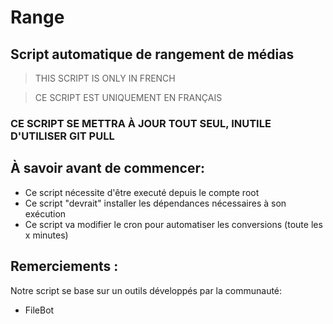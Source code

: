 # Range
## Script automatique de rangement de médias

> THIS SCRIPT IS ONLY IN FRENCH

> CE SCRIPT EST UNIQUEMENT EN FRANÇAIS
 
### **CE SCRIPT SE METTRA À JOUR TOUT SEUL, INUTILE D'UTILISER GIT PULL** 


## **À savoir avant de commencer:**
- Ce script nécessite d'être executé depuis le compte root
- Ce script "devrait" installer les dépendances nécessaires à son exécution
- Ce script va modifier le cron pour automatiser les conversions (toute les x minutes)


## **Remerciements :**

Notre script se base sur un outils développés par la communauté:
- FileBot
